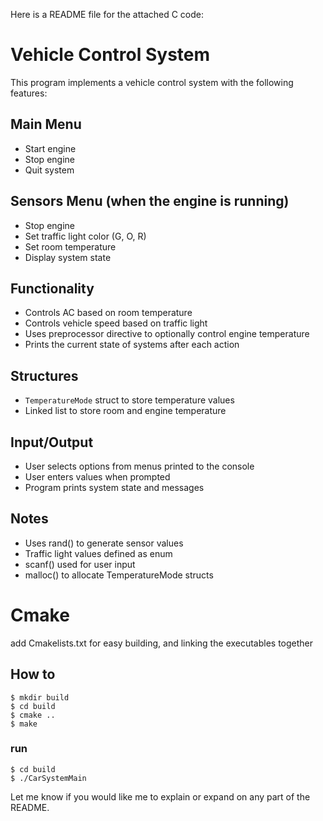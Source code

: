 Here is a README file for the attached C code:

# Vehicle Control System

This program implements a vehicle control system with the following features:

## Main Menu

- Start engine 
- Stop engine
- Quit system

## Sensors Menu (when the engine is running)

- Stop engine
- Set traffic light color (G, O, R) 
- Set room temperature
- Display system state

## Functionality

- Controls AC based on room temperature 
- Controls vehicle speed based on traffic light
- Uses preprocessor directive to optionally control engine temperature
- Prints the current state of systems after each action

## Structures

- `TemperatureMode` struct to store temperature values
- Linked list to store room and engine temperature 

## Input/Output

- User selects options from menus printed to the console  
- User enters values when prompted
- Program prints system state and messages

## Notes

- Uses rand() to generate sensor values 
- Traffic light values defined as enum
- scanf() used for user input
- malloc() to allocate TemperatureMode structs

# Cmake 
add Cmakelists.txt for easy building, and linking the executables together
## How to
```
$ mkdir build
$ cd build
$ cmake ..
$ make
```
### run 
```
$ cd build
$ ./CarSystemMain
```
Let me know if you would like me to explain or expand on any part of the README.

